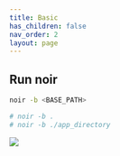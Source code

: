 ```yaml
---
title: Basic
has_children: false
nav_order: 2
layout: page
---
```


## Run noir

```bash
noir -b <BASE_PATH>

# noir -b .
# noir -b ./app_directory
```

![](/images/get_started/basic.png)